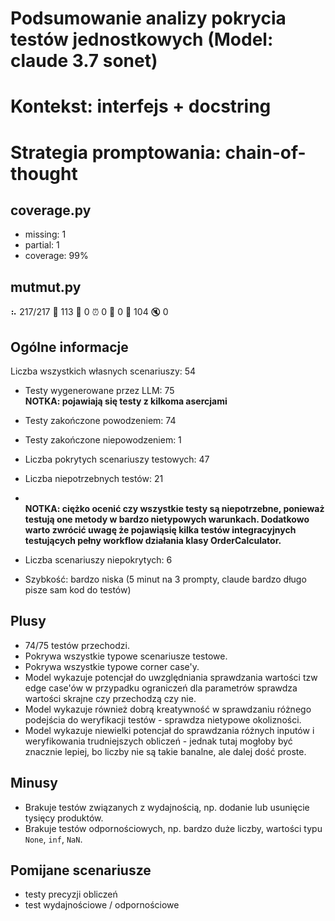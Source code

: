 # Podsumowanie analizy pokrycia testów jednostkowych (Model: claude 3.7 sonet)
# Kontekst: interfejs + docstring
# Strategia promptowania: chain-of-thought

## coverage.py
- missing: 1
- partial: 1
- coverage: 99%

## mutmut.py
⠦ 217/217  🎉 113 🫥 0  ⏰ 0  🤔 0  🙁 104  🔇 0

## Ogólne informacje

Liczba wszystkich własnych scenariuszy: 54

- Testy wygenerowane przez LLM: 75
<br/> <strong>NOTKA: pojawiają się testy z kilkoma asercjami</strong>
- Testy zakończone powodzeniem: 74
- Testy zakończone niepowodzeniem: 1


- Liczba pokrytych scenariuszy testowych: 47
- Liczba niepotrzebnych testów: 21
- <br/> <strong>NOTKA: ciężko ocenić czy wszystkie testy są niepotrzebne, ponieważ testują one metody w bardzo nietypowych warunkach. Dodatkowo warto zwrócić uwagę że pojawiąsię kilka testów integracyjnych testujących pełny workflow działania klasy OrderCalculator.</strong>
- Liczba scenariuszy niepokrytych: 6
- Szybkość: bardzo niska (5 minut na 3 prompty, claude bardzo długo pisze sam kod do testów)

## Plusy

- 74/75 testów przechodzi.
- Pokrywa wszystkie typowe scenariusze testowe.
- Pokrywa wszystkie typowe corner case'y.
- Model wykazuje potencjał do uwzględniania sprawdzania wartości tzw edge case'ów w przypadku ograniczeń dla parametrów sprawdza wartości skrajne czy przechodzą czy nie.
- Model wykazuje również dobrą kreatywność w sprawdzaniu różnego podejścia do weryfikacji testów - sprawdza nietypowe okolizności.
- Model wykazuje niewielki potencjał do sprawdzania różnych inputów i weryfikowania trudniejszych obliczeń - jednak tutaj mogłoby być znacznie lepiej, bo liczby nie są takie banalne, ale dalej dość proste.

## Minusy

- Brakuje testów związanych z wydajnością, np. dodanie lub usunięcie tysięcy produktów.
- Brakuje testów odpornościowych, np. bardzo duże liczby, wartości typu `None`, `inf`, `NaN`.

## Pomijane scenariusze

- testy precyzji obliczeń
- test wydajnościowe / odpornościowe

